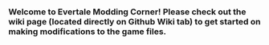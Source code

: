 ### Welcome to Evertale Modding Corner! Please check out the wiki page (located directly on Github Wiki tab) to get started on making modifications to the game files.
